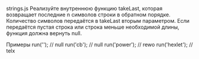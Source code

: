 strings.js
Реализуйте внутреннюю функцию takeLast, которая возвращает последние n символов строки в обратном порядке. Количество символов передаётся в takeLast вторым параметром. Если передаётся пустая строка или строка меньше необходимой длины, функция должна вернуть null.

Примеры
run('');       // null
run('cb');     // null
run('power');  // rewo
run('hexlet'); // telx